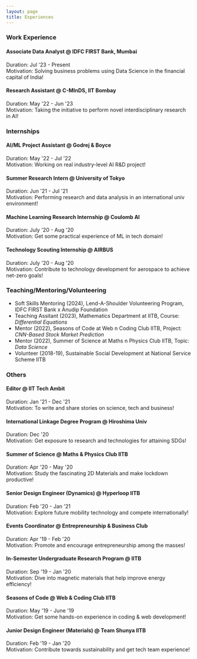 ```yaml
---
layout: page
title: Experiences
---
```


### Work Experience

#### Associate Data Analyst @ IDFC FIRST Bank, Mumbai
Duration: Jul '23 - Present\
Motivation: Solving business problems using Data Science in the financial capital of India!
#### Research Assistant @ C-MInDS, IIT Bombay
Duration: May '22 - Jun '23\
Motivation: Taking the initiative to perform novel interdisciplinary research in AI!

### Internships  

#### AI/ML Project Assistant @ Godrej & Boyce
Duration: May '22 - Jul '22\
Motivation: Working on real industry-level AI R&D project!
#### Summer Research Intern @ University of Tokyo
Duration: Jun '21 - Jul '21\
Motivation: Performing research and data analysis in an international univ environment!
#### Machine Learning Research Internship @ Coulomb AI
Duration: July '20 - Aug '20\
Motivation: Get some practical experience of ML in tech domain!
#### Technology Scouting Internship @ AIRBUS
Duration: July '20 - Aug '20\
Motivation: Contribute to technology development for aerospace to achieve net-zero goals!

### Teaching/Mentoring/Volunteering  
- Soft Skills Mentoring (2024), Lend-A-Shoulder Volunteering Program, IDFC FIRST Bank x Anudip Foundation
- Teaching Assitant (2023), Mathematics Department at IITB, Course: *Differential Equations*
- Mentor (2022), Seasons of Code at Web n Coding Club IITB, Project: *CNN-Based Stock Market Prediction*
- Mentor (2022), Summer of Science at Maths n Physics Club IITB, Topic: *Data Science*
- Volunteer (2018-19), Sustainable Social Development at National Service Scheme IITB

### Others  

#### Editor @ IIT Tech Ambit
Duration: Jan '21 - Dec '21\
Motivation: To write and share stories on science, tech and business! 
#### International Linkage Degree Program @ Hiroshima Univ
Duration: Dec '20\
Motivation: Get exposure to research and technologies for attaining SDGs! 
#### Summer of Science @ Maths & Physics Club IITB
Duration: Apr '20 - May '20\
Motivation: Study the fascinating 2D Materials and make lockdown productive!
#### Senior Design Engineer (Dynamics) @ Hyperloop IITB
Duration: Feb '20 - Jan '21\
Motivation: Explore future mobility technology and compete internationally!
#### Events Coordinator @ Entrepreneurship & Business Club
Duration: Apr '19 - Feb '20\
Motivation: Promote and encourage entrepreneurship among the masses!
#### In-Semester Undergraduate Research Program @ IITB
Duration: Sep '19 - Jan '20\
Motivation: Dive into magnetic materials that help improve energy efficiency!
#### Seasons of Code @ Web & Coding Club IITB
Duration: May '19 - June '19\
Motivation: Get some hands-on experience in coding & web development!
#### Junior Design Engineer (Materials) @ Team Shunya IITB
Duration: Feb '19 - Jan '20\
Motivation: Contribute towards sustainability and get tech team experience!
